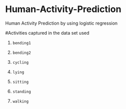 # Human-Activity-Prediction
Human Activity Prediction by using logistic regression 

#Activities captured in the data set used

1.     bending1
2.     bending2
3.     cycling
4.     lying
5.     sitting
6.     standing
7.     walking
